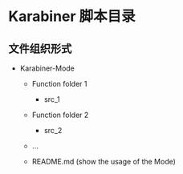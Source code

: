 # Karabiner 脚本目录

## 文件组织形式

- Karabiner-Mode

    - Function folder 1

        - src_1

    - Function folder 2
        
        - src_2

    - ...
   
    - README.md (show the usage of the Mode)




